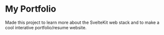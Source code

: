 # My Portfolio

Made this project to learn more about the SvelteKit web stack and to make a cool interative portfolio/resume website.
